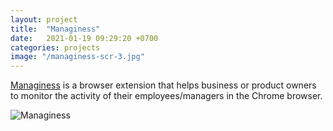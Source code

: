 ```yaml
---
layout: project
title:  "Managiness"
date:   2021-01-19 09:29:20 +0700
categories: projects
image: "/managiness-scr-3.jpg"
---
```

[Managiness][managiness-url] is a browser extension that helps business or product owners to monitor the activity of their employees/managers in the Chrome browser.

<img src="/managiness/managiness-scr-3.jpg" alt="Managiness">


[managiness-url]: https://managiness.carrd.co/